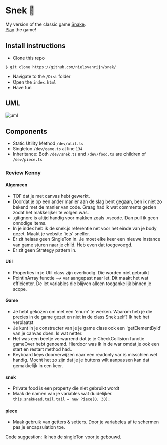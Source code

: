 # Snek :snake:
My version of the classic game [Snake](https://en.wikipedia.org/wiki/Snake_(video_game)). </br>
[Play](https://nielsvanrijn.github.io/snek/dist/) the game!

## Install instructions
- Clone this repo
```
$ git clone https://github.com/nielsvanrijn/snek/
```
- Navigate to the ```/Dist``` folder
- Open the ```index.html```
- Have fun

## UML
![uml](http://i.imgur.com/DR2Qdqz.png)

## Components
- Static Utility Method ```/dev/util.ts```
- Singleton ```/dev/game.ts``` at line ```134```
- Inheritance: Both ```/dev/snek.ts``` and ```/dev/food.ts``` are children of ```/dev/piece.ts```


### Review Kenny

#### Algemeen
- TOF dat je met canvas hebt gewerkt.
- Doordat je op een ander manier aan de slag bent gegaan, ben ik niet zo bekend met de manier van code. Graag had ik wat comments gezien zodat het makkelijker te volgen was.
- .gitignore is altijd handig voor makken zoals .vscode. Dan pull ik geen onnodige items.
- In je index heb ik de snek.js referentie net voor het einde van je body gezet. Maakt je website 'iets' sneller.
- Er zit helaas geen SingleTon in. Je moet elke keer een nieuwe instance van game sturen naar je child. Heb even dat toegevoegd.
- Er zit geen Strategy pattern in.

#### Util
- Properties in je Util class zijn overbodig. Die worden niet gebruikt 
- PointInArray functie --> var aangepast naar let. Dit maakt het wat efficienter. De let variables die blijven alleen toegankelijk binnen je scope.

#### Game
- Je hebt gekozen om met een 'enum' te werken. Waarom heb je die precies in de game gezet en niet in de class Snek zelf? Ik heb het verplaatst
- Je kunt in je constructer van je je game class ook een 'getElementById' van je canvas doen. Is wat netter.
- Het was een beetje verwarrend dat je je CheckCollision functie gameOver hebt genoemd. Hierdoor was ik in de war omdat je ook een start en restart method had..
- Keyboard keys doorverwijzen naar een readonly var is misschien wel handig. Mocht het zo zijn dat je je buttons wilt aanpassen kan dat gemakkelijk in een keer.

#### snek
- Private food is een property die niet gebruikt wordt
- Maak de namen van je variables wat duidelijker. ```this.snekHead.tail.tail = new Piece(0, 30); ``` 

#### piece
- Maak gebruik van getters & setters. Door je variabeles af te schermen pas je encapsulation toe.

Code suggestion:
Ik heb de singleTon voor je gebouwd.

